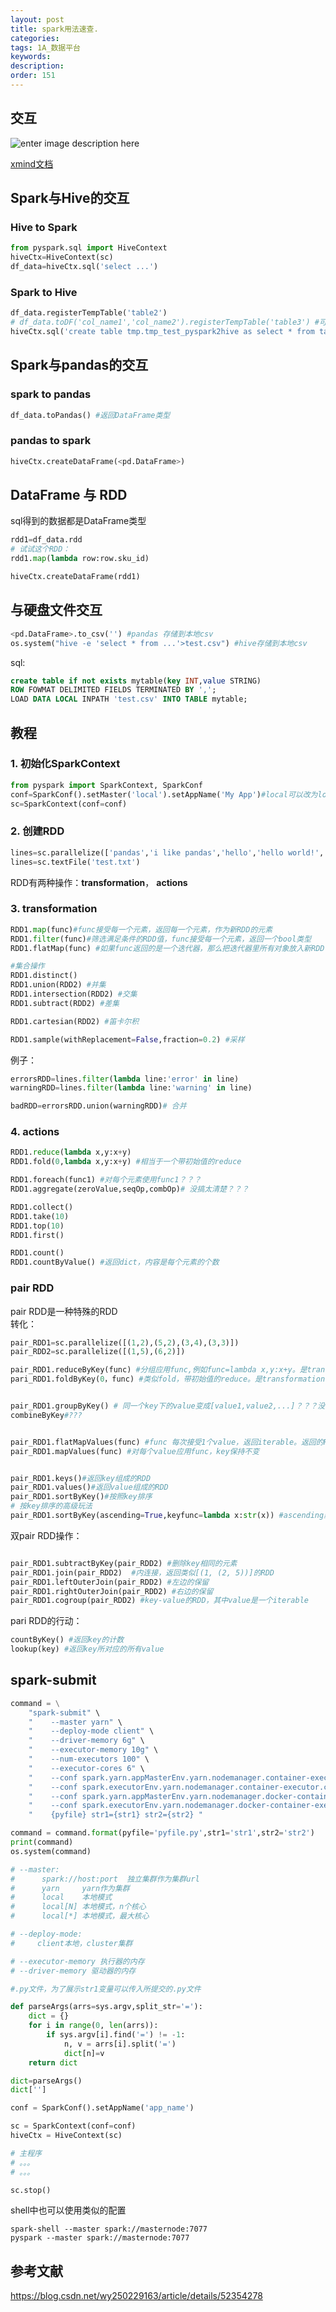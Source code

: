 ```yaml
---
layout: post
title: spark用法速查.
categories:
tags: 1A_数据平台
keywords:
description:
order: 151
---
```



## 交互

![enter image description here](https://github.com/guofei9987/StatisticsBlog/blob/master/%E9%99%84%E4%BB%B6/spark.png?raw=true)

[xmind文档](https://github.com/guofei9987/StatisticsBlog/blob/master/%E9%99%84%E4%BB%B6/spark.xmind)
## Spark与Hive的交互

### Hive to Spark
```py
from pyspark.sql import HiveContext
hiveCtx=HiveContext(sc)
df_data=hiveCtx.sql('select ...')
```

### Spark to Hive

```py
df_data.registerTempTable('table2')
# df_data.toDF('col_name1','col_name2').registerTempTable('table3') #可以改字段名
hiveCtx.sql('create table tmp.tmp_test_pyspark2hive as select * from table2')
```

## Spark与pandas的交互
### spark to pandas

```py
df_data.toPandas() #返回DataFrame类型
```
### pandas to spark
```py
hiveCtx.createDataFrame(<pd.DataFrame>)
```

## DataFrame 与 RDD
sql得到的数据都是DataFrame类型
```py
rdd1=df_data.rdd
# 试试这个RDD：
rdd1.map(lambda row:row.sku_id)

hiveCtx.createDataFrame(rdd1)
```




## 与硬盘文件交互
```py
<pd.DataFrame>.to_csv('') #pandas 存储到本地csv
os.system("hive -e 'select * from ...'>test.csv") #hive存储到本地csv
```
sql:
```sql
create table if not exists mytable(key INT,value STRING)
ROW FOWMAT DELIMITED FIELDS TERMINATED BY ',';
LOAD DATA LOCAL INPATH 'test.csv' INTO TABLE mytable;
```

<!--
#### text
```
RDD1.saveAsTextFile('spark_output_txt.txt')
```
#### json
```
import json
data=input.map(lambda x:json.loads(x))
RDD.map(lambda x:json.dumps(x)).saveAsTextFile(outputFile)
```

### json to Spark
```py
input=hiveCtx.jsonFile(inputFile)
input.registerTempTable('table_name')
df_data=hiveCtx.sql('select * from table_name')
```
 -->


## 教程
### 1. 初始化SparkContext
```py
from pyspark import SparkContext, SparkConf
conf=SparkConf().setMaster('local').setAppName('My App')#local可以改为local[*]，以增加核心数
sc=SparkContext(conf=conf)
```

### 2. 创建RDD
```py
lines=sc.parallelize(['pandas','i like pandas','hello','hello world!','error line','warning line'])
lines=sc.textFile('test.txt')
```


RDD有两种操作：**transformation**， **actions**
### 3. transformation


```py
RDD1.map(func)#func接受每一个元素，返回每一个元素，作为新RDD的元素
RDD1.filter(func)#筛选满足条件的RDD值，func接受每一个元素，返回一个bool类型
RDD1.flatMap(func) #如果func返回的是一个迭代器，那么把迭代器里所有对象放入新RDD中并摊平

#集合操作
RDD1.distinct()
RDD1.union(RDD2) #并集
RDD1.intersection(RDD2) #交集
RDD1.subtract(RDD2) #差集

RDD1.cartesian(RDD2) #笛卡尔积

RDD1.sample(withReplacement=False,fraction=0.2) #采样
```

例子：
```py
errorsRDD=lines.filter(lambda line:'error' in line)
warningRDD=lines.filter(lambda line:'warning' in line)

badRDD=errorsRDD.union(warningRDD)# 合并
```


### 4. actions

```py
RDD1.reduce(lambda x,y:x+y)
RDD1.fold(0,lambda x,y:x+y) #相当于一个带初始值的reduce

RDD1.foreach(func1) #对每个元素使用func1？？？
RDD1.aggregate(zeroValue,seqOp,combOp)# 没搞太清楚？？？

RDD1.collect()
RDD1.take(10)
RDD1.top(10)
RDD1.first()

RDD1.count()
RDD1.countByValue() #返回dict，内容是每个元素的个数
```



### pair RDD

pair RDD是一种特殊的RDD  
转化：  
```py
pair_RDD1=sc.parallelize([(1,2),(5,2),(3,4),(3,3)])
pair_RDD2=sc.parallelize([(1,5),(6,2)])

pair_RDD1.reduceByKey(func) #分组应用func,例如func=lambda x,y:x+y。是transformation(对比reduce是actions)
pari_RDD1.foldByKey(0，func) #类似fold，带初始值的reduce。是transformation，fold是action


pair_RDD1.groupByKey() # 同一个key下的value变成[value1,value2,...]？？？没明白
combineByKey#???


pair_RDD1.flatMapValues(func) #func 每次接受1个value，返回iterable。返回的RDD保留key，摊平value
pair_RDD1.mapValues(func) #对每个value应用func，key保持不变


pair_RDD1.keys()#返回key组成的RDD
pair_RDD1.values()#返回value组成的RDD
pair_RDD1.sortByKey()#按照key排序
# 按key排序的高级玩法
pair_RDD1.sortByKey(ascending=True,keyfunc=lambda x:str(x)) #ascending默认为True，keyfunc可以把原本元素转化成新对象，然后用新对象排序
```
双pair RDD操作：
```py

pair_RDD1.subtractByKey(pair_RDD2) #删除key相同的元素
pair_RDD1.join(pair_RDD2)  #内连接，返回类似[(1, (2, 5))]的RDD
pair_RDD1.leftOuterJoin(pair_RDD2) #左边的保留
pair_RDD1.rightOuterJoin(pair_RDD2) #右边的保留
pair_RDD1.cogroup(pair_RDD2) #key-value的RDD，其中value是一个iterable

```

pari RDD的行动：
```py
countByKey() #返回key的计数
lookup(key) #返回key所对应的所有value
```



## spark-submit
```py
command = \
    "spark-submit" \
    "    --master yarn" \
    "    --deploy-mode client" \
    "    --driver-memory 6g" \
    "    --executor-memory 10g" \
    "    --num-executors 100" \
    "    --executor-cores 6" \
    "    --conf spark.yarn.appMasterEnv.yarn.nodemanager.container-executor.class=DockerLinuxContainer" \
    "    --conf spark.executorEnv.yarn.nodemanager.container-executor.class=DockerLinuxContainer" \
    "    --conf spark.yarn.appMasterEnv.yarn.nodemanager.docker-container-executor.image-name=bdp-docker.jd.com:5000/wise_algorithm:latest" \
    "    --conf spark.executorEnv.yarn.nodemanager.docker-container-executor.image-name=bdp-docker.jd.com:5000/wise_algorithm:latest" \
    "    {pyfile} str1={str1} str2={str2} "

command = command.format(pyfile='pyfile.py',str1='str1',str2='str2')
print(command)
os.system(command)

# --master:
#      spark://host:port  独立集群作为集群url
#      yarn     yarn作为集群
#      local    本地模式
#      local[N] 本地模式，n个核心
#      local[*] 本地模式，最大核心

# --deploy-mode:
#     client本地，cluster集群

# --executor-memory 执行器的内存
# --driver-memory 驱动器的内存

```



```py
#.py文件，为了展示str1变量可以传入所提交的.py文件

def parseArgs(arrs=sys.argv,split_str='='):
    dict = {}
    for i in range(0, len(arrs)):
        if sys.argv[i].find('=') != -1:
            n, v = arrs[i].split('=')
            dict[n]=v
    return dict

dict=parseArgs()
dict['']

conf = SparkConf().setAppName('app_name')

sc = SparkContext(conf=conf)
hiveCtx = HiveContext(sc)

# 主程序
# 。。。
# 。。。

sc.stop()
```

shell中也可以使用类似的配置
```
spark-shell --master spark://masternode:7077
pyspark --master spark://masternode:7077
```



## 参考文献
https://blog.csdn.net/wy250229163/article/details/52354278

